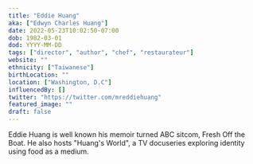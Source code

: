 ```yaml
---
title: "Eddie Huang"
aka: ["Edwyn Charles Huang"]
date: 2022-05-23T10:02:50-07:00
dob: 1982-03-01
dod: YYYY-MM-DD
tags: ["director", "author", "chef", "restaurateur"]
website: ""
ethnicity: ["Taiwanese"]
birthLocation: ""
location: ["Washington, D.C"]
influencedBy: []
twitter: "https://twitter.com/mreddiehuang"
featured_image: ""
draft: false
---
```


Eddie Huang is well known his memoir turned ABC sitcom, Fresh Off the Boat.
He also hosts "Huang's World", a TV docuseries exploring identity using food as a medium.
